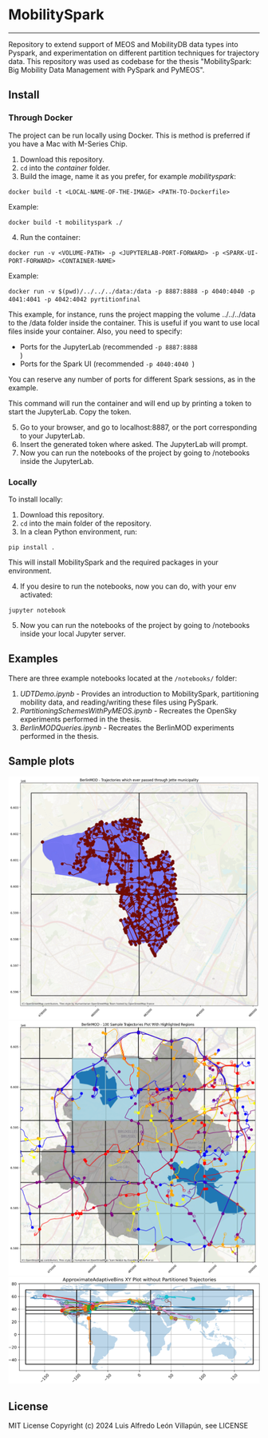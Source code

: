 # MobilitySpark
***
Repository to extend support of MEOS and MobilityDB data types into Pyspark, and experimentation on different partition techniques for trajectory data.
This repository was used as codebase for the thesis "MobilitySpark: Big Mobility Data Management with PySpark and PyMEOS".

## Install

### Through Docker

The project can be run locally using Docker. This is method is preferred if you have a
Mac with M-Series Chip.

1. Download this repository.
2. <code>cd</code> into the *container* folder.
3. Build the image, name it as you prefer, for example *mobilityspark*:

```
docker build -t <LOCAL-NAME-OF-THE-IMAGE> <PATH-TO-Dockerfile>
```

Example:

```
docker build -t mobilityspark ./
```

4. Run the container:

```
docker run -v <VOLUME-PATH> -p <JUPYTERLAB-PORT-FORWARD> -p <SPARK-UI-PORT-FORWARD> <CONTAINER-NAME>
```

Example:

```
docker run -v $(pwd)/../../../data:/data -p 8887:8888 -p 4040:4040 -p 4041:4041 -p 4042:4042 pyrtitionfinal
```

This example, for instance, runs the project mapping the volume ../../../data to the /data folder inside the container.
This is useful if you want to use local files inside your container. Also, you need to specify:
- Ports for the JupyterLab (recommended <code>-p 8887:8888 </code>)
- Ports for the Spark UI (recommended <code>-p 4040:4040 </code>)

You can reserve any number of ports for different Spark sessions, as in the example.

This command will run the container and will end up by printing a token to start the JupyterLab. Copy the token.

5. Go to your browser, and go to localhost:8887, or the port corresponding to your JupyterLab.
6. Insert the generated token where asked. The JupyterLab will prompt.
7. Now you can run the notebooks of the project by going to /notebooks inside the JupyterLab.


### Locally

To install locally:

1. Download this repository.
2. <code>cd</code> into the main folder of the repository.
3. In a clean Python environment, run:

```
pip install .
```

This will install MobilitySpark and the required packages in your environment.

4. If you desire to run the notebooks, now you can do, with your env activated:
```
jupyter notebook
```

5. Now you can run the notebooks of the project by going to /notebooks inside your local Jupyter server.

## Examples

There are three example notebooks located at the <code>/notebooks/</code> folder:
1. *UDTDemo.ipynb* - Provides an introduction to MobilitySpark, partitioning mobility data, and reading/writing these files using PySpark.
2. *PartitioningSchemesWithPyMEOS.ipynb* - Recreates the OpenSky experiments performed in the thesis.
3. *BerlinMODQueries.ipynb* - Recreates the BerlinMOD experiments performed in the thesis.

## Sample plots

![](sample_charts/jette_exp2.png)
![](sample_charts/jette_auderguem_exp2.png)
![](sample_charts/dots_subplot_4_large.svg)

## License

MIT License
Copyright (c) 2024 Luis Alfredo León Villapún, see LICENSE